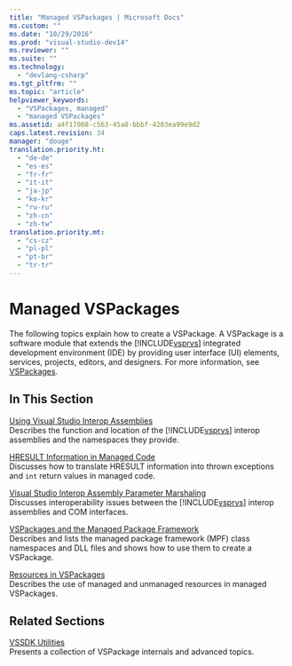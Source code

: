 ```yaml
---
title: "Managed VSPackages | Microsoft Docs"
ms.custom: ""
ms.date: "10/29/2016"
ms.prod: "visual-studio-dev14"
ms.reviewer: ""
ms.suite: ""
ms.technology: 
  - "devlang-csharp"
ms.tgt_pltfrm: ""
ms.topic: "article"
helpviewer_keywords: 
  - "VSPackages, managed"
  - "managed VSPackages"
ms.assetid: a4f17068-c563-45a8-bbbf-4203ea99e9d2
caps.latest.revision: 34
manager: "douge"
translation.priority.ht: 
  - "de-de"
  - "es-es"
  - "fr-fr"
  - "it-it"
  - "ja-jp"
  - "ko-kr"
  - "ru-ru"
  - "zh-cn"
  - "zh-tw"
translation.priority.mt: 
  - "cs-cz"
  - "pl-pl"
  - "pt-br"
  - "tr-tr"
---
```

# Managed VSPackages
The following topics explain how to create a VSPackage. A VSPackage is a software module that extends the [!INCLUDE[vsprvs](../code-quality/includes/vsprvs_md.md)] integrated development environment (IDE) by providing user interface (UI) elements, services, projects, editors, and designers. For more information, see [VSPackages](../extensibility/internals/vspackages.md).  
  
## In This Section  
 [Using Visual Studio Interop Assemblies](../extensibility/internals/using-visual-studio-interop-assemblies.md)  
 Describes the function and location of the [!INCLUDE[vsprvs](../code-quality/includes/vsprvs_md.md)] interop assemblies and the namespaces they provide.  
  
 [HRESULT Information in Managed Code](../misc/hresult-information-in-managed-code.md)  
 Discusses how to translate HRESULT information into thrown exceptions and `int` return values in managed code.  
  
 [Visual Studio Interop Assembly Parameter Marshaling](../misc/visual-studio-interop-assembly-parameter-marshaling.md)  
 Discusses interoperability issues between the [!INCLUDE[vsprvs](../code-quality/includes/vsprvs_md.md)] interop assemblies and COM interfaces.  
  
 [VSPackages and the Managed Package Framework](../misc/vspackages-and-the-managed-package-framework.md)  
 Describes and lists the managed package framework (MPF) class namespaces and DLL files and shows how to use them to create a VSPackage.  
  
 [Resources in VSPackages](../extensibility/internals/resources-in-vspackages.md)  
 Describes the use of managed and unmanaged resources in managed VSPackages.  
  
## Related Sections  
 [VSSDK Utilities](../extensibility/internals/vssdk-utilities.md)  
 Presents a collection of VSPackage internals and advanced topics.